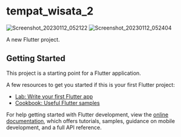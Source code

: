 # tempat_wisata_2
![Screenshot_20230112_052122](https://user-images.githubusercontent.com/116175644/212042369-adcd7e26-2c76-4a0d-bdce-8b979bec7035.png)
![Screenshot_20230112_052404](https://user-images.githubusercontent.com/116175644/212042667-197305e9-f2ef-4ca4-bb15-77ca70ddb9ea.png)

A new Flutter project.

## Getting Started

This project is a starting point for a Flutter application.

A few resources to get you started if this is your first Flutter project:

- [Lab: Write your first Flutter app](https://docs.flutter.dev/get-started/codelab)
- [Cookbook: Useful Flutter samples](https://docs.flutter.dev/cookbook)

For help getting started with Flutter development, view the
[online documentation](https://docs.flutter.dev/), which offers tutorials,
samples, guidance on mobile development, and a full API reference.
